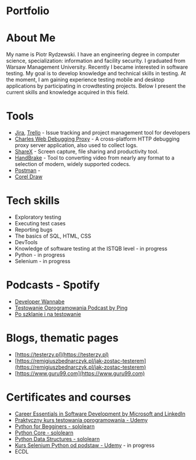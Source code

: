 # Portfolio
# About Me
My name is Piotr Rydzewski. I have an engineering degree in computer science, specialization: information and facility security. I graduated from Warsaw Management University. Recently I became interested in software testing. My goal is to develop knowledge and technical skills in testing. At the moment, I am gaining experience testing mobile and desktop applications by participating in crowdtesting projects.
Below I present the current skills and knowledge acquired in this field.
# Tools
 - [Jira](https://www.atlassian.com/software/jira/work-management), [Trello](https://trello.com/) - Issue tracking and project management tool for developers
 - [Charles Web Debugging Proxy](https://www.charlesproxy.com/) - A cross-platform HTTP debugging proxy server application, also used to collect logs.
 - [ShareX](https://getsharex.com/) - Screen capture, file sharing and productivity tool.
 - [HandBrake](https://handbrake.fr/) - Tool to converting video from nearly any format to a selection of modern, widely supported codecs. 
 - [Postman](https://www.postman.com/) - 
 - [Corel Draw](https://www.coreldraw.com/pl/)
# Tech skills
- Exploratory testing
- Executing test cases
- Reporting bugs
- The basics of SQL, HTML, CSS
- DevTools
- Knowledge of software testing at the ISTQB level - in progress
- Python - in progress
- Selenium - in progress
# Podcasts - Spotify
- [Developer Wannabe](https://open.spotify.com/show/7jl6JNP3rDflXoLhLaBTie)
- [Testowanie Oprogramowania Podcast by Ping](https://open.spotify.com/show/7jqDWVuJ7YSX4ep1a5tMMd)
- [Po szklanie i na testowanie](https://open.spotify.com/show/3kWG4pdHR9NIIGAMYTlpK3)
# Blogs, thematic pages
- [https://testerzy.pl](https://testerzy.pl)
- [https://remigiuszbednarczyk.pl/jak-zostac-testerem](https://remigiuszbednarczyk.pl/jak-zostac-testerem)
- [https://www.guru99.com](https://www.guru99.com)
# Certificates and courses
- [Career Essentials in Software Development by Microsoft and LinkedIn](https://www.linkedin.com/learning/certificates/096c46d31687402a4696eea48bac981276d5d06125ff4f45b45ffdc21fb7d413)
- [Praktyczny kurs testowania oprogramowania - Udemy](https://www.udemy.com/certificate/UC-63532040-1bd0-42c5-87be-a48866b84e2c/)
- [Python for Begginers - sololearn](https://www.sololearn.com/certificates/CT-BXCZCPQG)
- [Python Core - sololearn](https://www.sololearn.com/certificates/CT-ZYYYB11B)
- [Python Data Structures - sololearn](https://www.sololearn.com/certificates/CT-7QTPGMW5)
- [Kurs Selenium Python od podstaw - Udemy](https://www.udemy.com/course/kurs-selenium-python/learn/lecture/14505258#overview) - in progress
- ECDL
